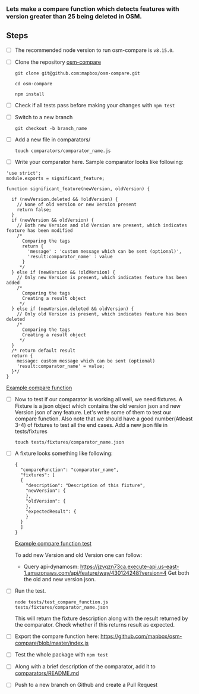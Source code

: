 ### Lets make a compare function which detects features with version greater than 25 being deleted in OSM.

## Steps
- [ ] The recommended node version to run osm-compare is `v8.15.0`.
- [ ] Clone the repository [osm-compare](https://github.com/mapbox/osm-compare)

  `git clone git@github.com:mapbox/osm-compare.git`
  
  `cd osm-compare`
  
  `npm install`

- [ ] Check if all tests pass before making your changes with `npm test`
  
- [ ] Switch to a new branch

  `git checkout -b branch_name`
  
- [ ] Add a new file in comparators/

  `touch comparators/comparator_name.js`
  
- [ ] Write your comparator here. Sample comparator looks like following:

```
'use strict';
module.exports = significant_feature;

function significant_feature(newVersion, oldVersion) {

  if (newVersion.deleted && !oldVersion) {
    // None of old version or new Version present
    return false;
  }
  if (newVersion && oldVersion) {
    // Both new Version and old Version are present, which indicates feature has been modified
    /*
      Comparing the tags
      return {
        'message' : 'custom message which can be sent (optional)',
        'result:comparator_name' : value
      }
     */
  } else if (newVersion && !oldVersion) {
    // Only new Version is present, which indicates feature has been added
    /*
      Comparing the tags
      Creating a result object
     */
  } else if (newVersion.deleted && oldVersion) {
    // Only old Version is present, which indicates feature has been deleted
    /*
      Comparing the tags
      Creating a result object
     */
  }
  /* return default result
  return {
    message: custom message which can be sent (optional)
    'result:comparator_name' = value;
  }*/
}
```
  [Example compare function](https://github.com/mapbox/osm-compare/blob/master/example/example.js)
   
- [ ] Now to test if our comparator is working all well, we need fixtures. A Fixture is a json object which contains the old version json and new Version json of any feature. Let's write some of them to test our compare function. Also note that we should have a good number(Atleast 3-4) of fixtures to test all the end cases. Add a new json file in tests/fixtures

  `touch tests/fixtures/comparator_name.json`

- [ ] A fixture looks something like following:

  ```
  {
    "compareFunction": "comparator_name",
    "fixtures": [
    {
      "description": "Description of this fixture",
      "newVersion": {
      },
      "oldVersion": {
      },
      "expectedResult": {
      }
    }
    ]
  }
  ```
  
  [Example compare function test](https://github.com/mapbox/osm-compare/blob/master/example/example.json)
  
  To add new Version and old Version one can follow: 
  - Query api-dynamosm: https://jzvqzn73ca.execute-api.us-east-1.amazonaws.com/api/feature/way/430124248?version=4
    Get both the old and new version json.
    
- [ ] Run the test.

  `node tests/test_compare_function.js tests/fixtures/comparator_name.json`
  
  This will return the fixture description along with the result returned by the comparator. Check whether if this returns result as expected.

- [ ] Export the compare function here: https://github.com/mapbox/osm-compare/blob/master/index.js

- [ ] Test the whole package with `npm test`

- [ ] Along with a brief description of the comparator, add it to [comparators/README.md](https://github.com/mapbox/osm-compare/blob/master/comparators/README.md)

- [ ] Push to a new branch on Github and create a Pull Request
  
